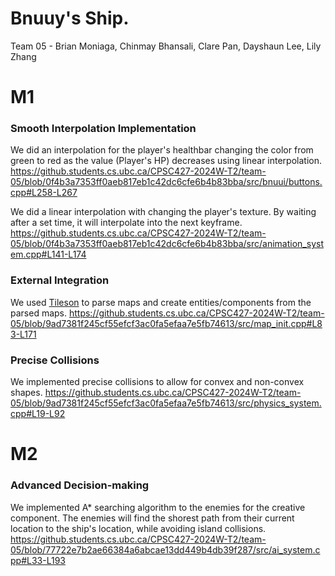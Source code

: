 # Bnuuy's Ship.
Team 05 - Brian Moniaga, Chinmay Bhansali, Clare Pan, Dayshaun Lee, Lily Zhang

# M1

### Smooth Interpolation Implementation

We did an interpolation for the player's healthbar changing the color from green to red as the value (Player's HP) decreases using linear interpolation. https://github.students.cs.ubc.ca/CPSC427-2024W-T2/team-05/blob/0f4b3a7353ff0aeb817eb1c42dc6cfe6b4b83bba/src/bnuui/buttons.cpp#L258-L267

We did a linear interpolation with changing the player's texture. By waiting after a set time, it will interpolate into the next keyframe. https://github.students.cs.ubc.ca/CPSC427-2024W-T2/team-05/blob/0f4b3a7353ff0aeb817eb1c42dc6cfe6b4b83bba/src/animation_system.cpp#L141-L174

### External Integration

We used [Tileson](https://github.com/SSBMTonberry/tileson) to parse maps and create entities/components from the parsed maps.
https://github.students.cs.ubc.ca/CPSC427-2024W-T2/team-05/blob/9ad7381f245cf55efcf3ac0fa5efaa7e5fb74613/src/map_init.cpp#L83-L171

### Precise Collisions

We implemented precise collisions to allow for convex and non-convex shapes.
https://github.students.cs.ubc.ca/CPSC427-2024W-T2/team-05/blob/9ad7381f245cf55efcf3ac0fa5efaa7e5fb74613/src/physics_system.cpp#L19-L92

# M2

### Advanced Decision-making

We implemented A* searching algorithm to the enemies for the creative component. The enemies will find the shorest path from their current location to the ship's location, while avoiding island collisions.
https://github.students.cs.ubc.ca/CPSC427-2024W-T2/team-05/blob/77722e7b2ae66384a6abcae13dd449b4db39f287/src/ai_system.cpp#L33-L193
